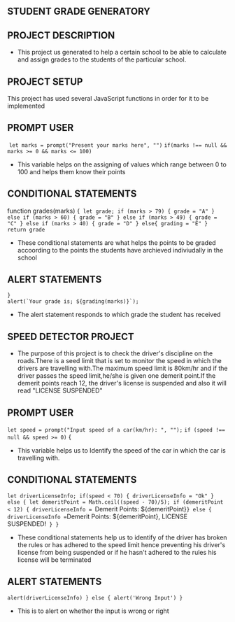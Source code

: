 ## STUDENT GRADE GENERATORY

## PROJECT DESCRIPTION

- This project us generated to help a certain school to be able to calculate and assign grades to the students of the particular school.

## PROJECT SETUP
 This project has used several JavaScript functions in order for it to be implemented

 ## PROMPT USER
  `let marks = prompt("Present your marks here", "")`
  `if(marks !== null && marks >= 0 && marks <= 100)`
   
-  This variable helps on the assigning of values which range between 0 to 100 and helps them know their points
## CONDITIONAL STATEMENTS
function grades(marks)
    `{
        let grade;
        if (marks > 79)
        {
            grade = "A"
        }
        else if (marks > 60)
        {
            grade = "B"
        }
        else if (marks > 49)
        {
            grade = "C"
        }
        else if (marks > 40)
        {
            grade = "D"
        }
        else{
            grading = "E"
        }
        return grade`
-  These conditional statements are what helps the points to be graded accoording to the points the students have archieved indiviudally in the school
## ALERT STATEMENTS
    }
    alert(`Your grade is; ${grading(marks)}`);
    
- The alert statement responds to which grade the student has received



## SPEED DETECTOR PROJECT
- The purpose of this project is to check the driver's discipline on the roads.There is a seed limit that is set to monitor the speed in which the drivers are travelling with.The maximum speed limit is 80km/hr and if the driver passes the speed limit,he/she is given one demerit point.If the demerit points reach 12, the driver's license is suspended and also it will read "LICENSE SUSPENDED"

## PROMPT USER 
`let speed = prompt("Input speed of a car(km/hr): ", "");`
`if (speed !== null && speed >= 0)`
{
- This variable helps us to Identify the speed of the car in which the car is travelling with.

## CONDITIONAL STATEMENTS
`let driverLicenseInfo;
    if(speed < 70)
    {
        driverLicenseInfo = "Ok"
    }
    else
    {
        let demeritPoint = Math.ceil((speed - 70)/5);
        if (demeritPoint < 12)
        {
            driverLicenseInfo = `Demerit Points: ${demeritPoint}`
        }
        else
        {
            driverLicenseInfo = `Demerit Points: ${demeritPoint}, LICENSE SUSPENDED!`
        }
    }`

- These conditional statements help us to identify of the driver has broken the rules or has adhered to the speed limit hence preventing his driver's license   from being suspended or if he hasn't adhered to the rules his license will be terminated

## ALERT STATEMENTS
 `alert(driverLicenseInfo)
}
else
{
    alert('Wrong Input')
}`

- This is to alert on whether the input is wrong or right
     